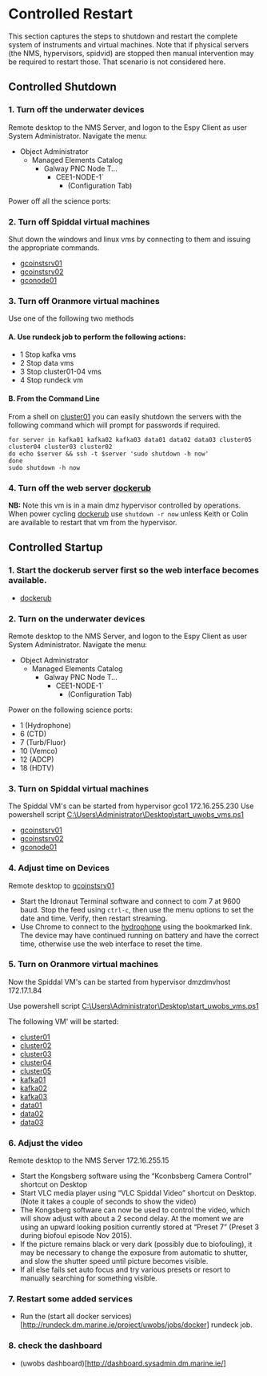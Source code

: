 # Controlled Restart
This section captures the steps to shutdown and restart the
complete system of instruments and virtual machines. Note that if physical
servers (the NMS, hypervisors, spidvid) are stopped then manual intervention
may be required to restart those. That scenario is not considered here.

## Controlled Shutdown

### 1. Turn off the underwater devices
Remote desktop to the NMS Server, and logon to the Espy Client as user System Administrator. Navigate the menu:
  * Object Administrator
    * Managed Elements Catalog
      * Galway PNC Node T...
        * CEE1-NODE-1`
          * (Configuration Tab)

Power off all the science ports:

### 2. Turn off Spiddal virtual machines
Shut down the windows and linux vms by connecting to them and issuing the appropriate commands.
  * [gcoinstsrv01](servers/gcoinstsrv01/)
  * [gcoinstsrv02](servers/gcooinstsrv02/)
  * [gconode01](servers/gconode01/)

### 3. Turn off Oranmore virtual machines
Use one of the following two methods
#### A. Use rundeck job to perform the following actions:
  * 1 Stop kafka vms
  * 2 Stop data vms
  * 3 Stop cluster01-04 vms
  * 4 Stop rundeck vm

#### B. From the Command Line
From a shell on [cluster01](servers/cluster01) you can easily shutdown the servers with the following
command which will prompt for passwords if required.

    for server in kafka01 kafka02 kafka03 data01 data02 data03 cluster05 cluster04 cluster03 cluster02
    do echo $server && ssh -t $server 'sudo shutdown -h now'
    done
    sudo shutdown -h now

### 4. Turn off the web server [dockerub](servers/dockerub/)
<b>NB:</b> Note this vm is in a main dmz hypervisor controlled by operations. When power cycling [dockerub](servers/dockerub/) use `shutdown -r now` unless Keith or Colin are available to restart that vm from the hypervisor.

## Controlled Startup
### 1. Start the dockerub server first so the web interface becomes available.
  * [dockerub](servers/dockerub/)

### 2. Turn on the underwater devices
Remote desktop to the NMS Server, and logon to the Espy Client as user System Administrator. Navigate the menu:
  * Object Administrator
    * Managed Elements Catalog
      * Galway PNC Node T...
        * CEE1-NODE-1`
          * (Configuration Tab)

Power on the following science ports:
  * 1 (Hydrophone)
  * 6 (CTD)
  * 7 (Turb/Fluor)
  * 10 (Vemco)
  * 12 (ADCP)
  * 18 (HDTV)

### 3. Turn on Spiddal virtual machines
The Spiddal VM's can be started from hypervisor gco1 172.16.255.230
Use powershell script [C:\Users\Administrator\Desktop\start_uwobs_vms.ps1](servers/gco1/files/Users/Administrator/Desktop/start_uwobs_vms.ps1)
  * [gcoinstsrv01](servers/gcoinstsrv01/)
  * [gcoinstsrv02](servers/gcooinstsrv02/)
  * [gconode01](servers/gconode01/)

### 4. Adjust time on Devices
Remote desktop to [gcoinstsrv01](servers/gcoinstsrv01/)
  * Start the Idronaut Terminal software and connect to com 7 at 9600 baud. Stop the feed using `ctrl-c`,
then use the menu options to set the date and time. Verify, then restart streaming.
  * Use Chrome to connect to the [hydrophone](http://172.16.255.253/operations.html) using the bookmarked link. The device may
have continued running on battery and have the correct time, otherwise use the web interface to reset the time.

### 5. Turn on Oranmore virtual machines
Now the Spiddal VM's can be started from hypervisor dmzdmvhost 172.17.1.84

Use powershell script [C:\Users\Administrator\Desktop\start_uwobs_vms.ps1](servers/dmzdmvhost/files/Users/Administrator/Desktop/start_uwobs_vms.ps1)

The following VM' will be started:
  * [cluster01](servers/cluster01)
  * [cluster02](servers/cluster02)
  * [cluster03](servers/cluster03)
  * [cluster04](servers/cluster04)
  * [cluster05](servers/cluster05)
  * [kafka01](servers/kafka01/)
  * [kafka02](servers/kafka02/)
  * [kafka03](servers/kafka03/)
  * [data01](servers/data01/)
  * [data02](servers/data02/)
  * [data03](servers/data03/)

### 6. Adjust the video
Remote desktop to the NMS Server 172.16.255.15
  * Start the Kongsberg software using the “Kconbsberg Camera Control” shortcut on Desktop
  * Start VLC media player using “VLC Spiddal Video” shortcut on Desktop. (Note it takes a couple of seconds to show the video)
  * The Kongsberg software can now be used to control the video, which will show adjust with about a 2 second delay.  At the moment we are using an upward looking position currently stored at “Preset 7” (Preset 3 during biofoul episode Nov 2015).
  * If the picture remains black or very dark (possibly due to biofouling), it may be necessary to change the exposure from automatic to shutter, and slow the shutter speed until picture becomes visible.
  * If all else fails set auto focus and try various presets or resort to manually searching for something visible.

### 7. Restart some added services
  * Run the (start all docker services)[http://rundeck.dm.marine.ie/project/uwobs/jobs/docker] rundeck job.

### 8. check the dashboard
  * (uwobs dashboard)[http://dashboard.sysadmin.dm.marine.ie/]
